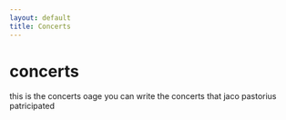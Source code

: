 ```yaml
---
layout: default
title: Concerts
---
```


# concerts

this is the concerts oage you can write the concerts that jaco pastorius patricipated
